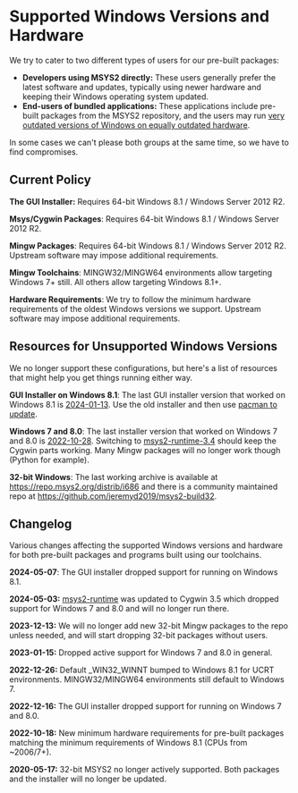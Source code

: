 # Supported Windows Versions and Hardware

We try to cater to two different types of users for our pre-built packages:

* **Developers using MSYS2 directly:** These users generally prefer the latest software and updates, typically using newer hardware and keeping their Windows operating system updated.
* **End-users of bundled applications:** These applications include pre-built packages from the MSYS2 repository, and the users may run [very outdated versions of Windows on equally outdated hardware](https://data.firefox.com/dashboard/hardware).

In some cases we can't please both groups at the same time, so we have to find compromises.

## Current Policy

**The GUI Installer:** Requires 64-bit Windows 8.1 / Windows Server 2012 R2.

**Msys/Cygwin Packages**: Requires 64-bit Windows 8.1 / Windows Server 2012 R2.

**Mingw Packages**: Requires 64-bit Windows 8.1 / Windows Server 2012 R2.
Upstream software may impose additional requirements.

**Mingw Toolchains**: MINGW32/MINGW64 environments allow targeting Windows 7+ still. All others allow targeting Windows 8.1+.

**Hardware Requirements**: We try to follow the minimum hardware requirements of the oldest Windows versions we support. Upstream software may impose additional requirements.

## Resources for Unsupported Windows Versions

We no longer support these configurations, but here's a list of resources that might help you get things running either way.

**GUI Installer on Windows 8.1**: The last GUI installer version that worked on Windows 8.1 is
[2024-01-13](https://github.com/msys2/msys2-installer/releases/tag/2024-01-13). Use the old installer and then use [pacman to update](./updating.md).

**Windows 7 and 8.0**: The last installer version that worked on Windows 7 and 8.0 is [2022-10-28](https://github.com/msys2/msys2-installer/releases/tag/2022-10-28). Switching to [msys2-runtime-3.4](https://packages.msys2.org/base/msys2-runtime-3.4) should keep the Cygwin parts working. Many Mingw packages will no longer work though (Python for example).

**32-bit Windows**: The last working archive is available at https://repo.msys2.org/distrib/i686 and there is a community maintained repo at https://github.com/jeremyd2019/msys2-build32.

## Changelog

Various changes affecting the supported Windows versions and hardware for both pre-built packages and programs built using our toolchains.

**2024-05-07**: The GUI installer dropped support for running on Windows 8.1.

**2024-05-03:** [msys2-runtime](https://packages.msys2.org/base/msys2-runtime)
was updated to Cygwin 3.5 which dropped support for Windows 7 and 8.0 and will no longer run there.

**2023-12-13:** We will no longer add new 32-bit Mingw packages to the repo unless needed, and will start dropping 32-bit packages without users.

**2023-01-15:** Dropped active support for Windows 7 and 8.0 in general.

**2022-12-26:** Default _WIN32_WINNT bumped to Windows 8.1 for UCRT environments. MINGW32/MINGW64 environments still default to Windows 7.

**2022-12-16:** The GUI installer dropped support for running on Windows 7 and 8.0.

**2022-10-18:** New minimum hardware requirements for pre-built packages matching the minimum requirements of Windows 8.1 (CPUs from ~2006/7+).

**2020-05-17:** 32-bit MSYS2 no longer actively supported. Both packages and the installer will no longer be updated.
